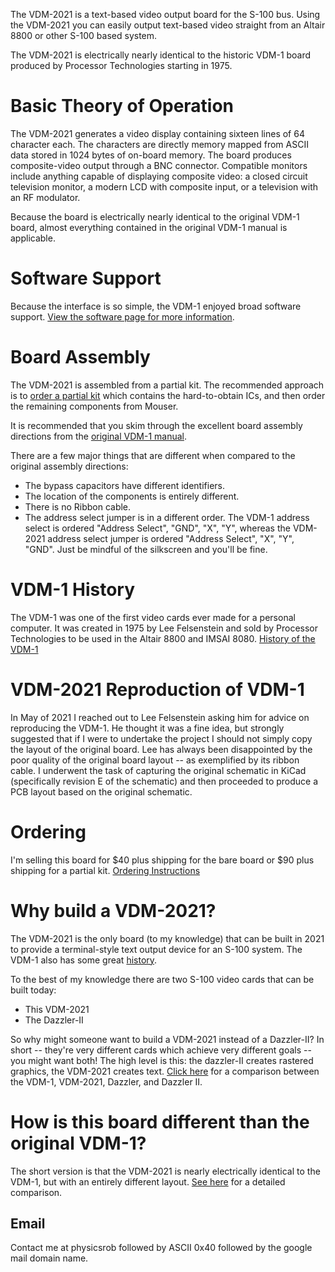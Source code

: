 The VDM-2021 is a text-based video output board for the S-100 bus.  Using the VDM-2021 you can easily output text-based video straight from an Altair 8800 or other S-100 based system. 

The VDM-2021 is electrically nearly identical to the historic VDM-1 board produced by Processor Technologies starting in 1975.

# Basic Theory of Operation
The VDM-2021 generates a video display containing sixteen lines of 64 character each.  The characters are directly memory mapped from ASCII data stored in 1024 bytes of on-board memory.  The board produces composite-video output through a BNC connector.  Compatible monitors include anything capable of displaying composite video: a closed circuit television monitor, a modern LCD with composite input, or a television with an RF modulator.

Because the board is electrically nearly identical to the original VDM-1 board, almost everything contained in the original VDM-1 manual is applicable.

# Software Support
Because the interface is so simple, the VDM-1 enjoyed broad software support.  [View the software page for more information](software/index.md).

# Board Assembly
The VDM-2021 is assembled from a partial kit.  The recommended approach is to [order a partial kit](ordering.md) which contains the hard-to-obtain ICs, and then order the remaining components from Mouser.

It is recommended that you skim through the excellent board assembly directions from the [original VDM-1 manual](history/manuals/manual%20rev%20C.pdf).

There are a few major things that are different when compared to the original assembly directions:

- The bypass capacitors have different identifiers.
- The location of the components is entirely different.
- There is no Ribbon cable.
- The address select jumper is in a different order.  The VDM-1 address select is ordered "Address Select", "GND", "X", "Y", whereas the VDM-2021 address select jumper is ordered "Address Select", "X", "Y", "GND".  Just be mindful of the silkscreen and you'll be fine.


# VDM-1 History

The VDM-1 was one of the first video cards ever made for a personal computer.  It was created in 1975 by Lee Felsenstein and sold by Processor Technologies to be used in the Altair 8800 and IMSAI 8080.  [History of the VDM-1](history.md)

# VDM-2021 Reproduction of VDM-1
In May of 2021 I reached out to Lee Felsenstein asking him for advice on reproducing the VDM-1.  He thought it was a fine idea, but strongly suggested that if I were to undertake the project I should not simply copy the layout of the original board.  Lee has always been disappointed by the poor quality of the original board layout -- as exemplified by its ribbon cable.  I underwent the task of capturing the original schematic in KiCad (specifically revision E of the schematic) and then proceeded to produce a PCB layout based on the original schematic.

# Ordering
I'm selling this board for $40 plus shipping for the bare board or $90 plus shipping for a partial kit.  [Ordering Instructions](ordering.md)

# Why build a VDM-2021?
The VDM-2021 is the only board (to my knowledge) that can be built in 2021 to provide a terminal-style text output device for an S-100 system.  The VDM-1 also has some great [history](history.md).

To the best of my knowledge there are two S-100 video cards that can be built today:
- This VDM-2021
- The Dazzler-II

So why might someone want to build a VDM-2021 instead of a Dazzler-II?  In short -- they're very different cards which achieve very different goals -- you might want both!  The high level is this:  the dazzler-II creates rastered graphics, the VDM-2021 creates text.  [Click here](dazzler_comp.md) for a comparison between the VDM-1, VDM-2021, Dazzler, and Dazzler II.


# How is this board different than the original VDM-1?
The short version is that the VDM-2021 is nearly electrically identical to the VDM-1, but with an entirely different layout.  [See here](changes.md) for a detailed comparison.


## Email
Contact me at physicsrob followed by ASCII 0x40 followed by the google mail domain name.


